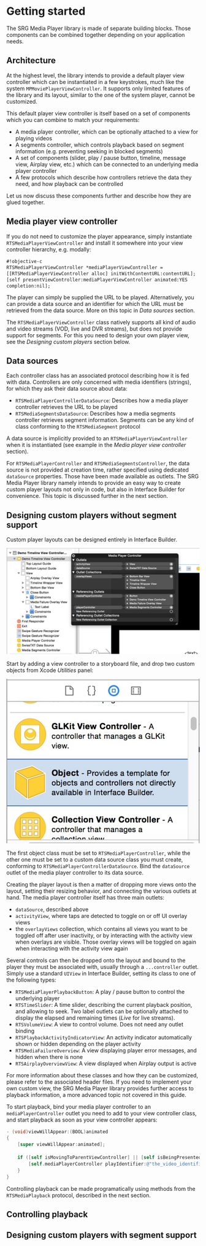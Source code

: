 Getting started
===============

The SRG Media Player library is made of separate building blocks. Those components can be combined together depending on your application needs.

## Architecture

At the highest level, the library intends to provide a default player view controller which can be instantiated in a few keystrokes, much like the system `MPMoviePlayerViewController`. It supports only limited features of the library and its layout, similar to the one of the system player, cannot be customized.

This default player view controller is itself based on a set of components which you can combine to match your requirements:

* A media player controller, which can be optionally attached to a view for playing videos
* A segments controller, which controls playback based on segment information (e.g. preventing seeking in blocked segments)
* A set of components (slider, play / pause button, timeline, message view, Airplay view, etc.) which can be connected to an underlying media player controller
* A few protocols which describe how controllers retrieve the data they need, and how playback can be controlled

Let us now discuss these components further and describe how they are glued together.

## Media player view controller

If you do not need to customize the player appearance, simply instantiate `RTSMediaPlayerViewController` and install it somewhere into your view controller hierarchy, e.g. modally:

```
#!objective-c
RTSMediaPlayerViewController *mediaPlayerViewController = [[RTSMediaPlayerViewController alloc] initWithContentURL:contentURL];
[self presentViewController:mediaPlayerViewController animated:YES completion:nil];
```

The player can simply be supplied the URL to be played. Alternatively, you can provide a data source and an identifier for which the URL must be retrieved from the data source. More on this topic in _Data sources_ section.

The `RTSMediaPlayerViewController` class natively supports all kind of audio and video streams (VOD, live and DVR streams), but does not provide support for segments. For this you need to design your own player view, see the _Designing custom players_ section below.

## Data sources

Each controller class has an associated protocol describing how it is fed with data. Controllers are only concerned with media identifiers (strings), for which they ask their data source about data:

* `RTSMediaPlayerControllerDataSource`: Describes how a media player controller retrieves the URL to be played
* `RTSMediaSegmentsDataSource`: Describes how a media segments controller retrieves segment information. Segments can be any kind of class conforming to the `RTSMediaSegment` protocol

A data source is implicitly provided to an `RTSMediaPlayerViewController` when it is instantiated (see example in the _Media player view controller_ section).

For `RTSMediaPlayerController` and `RTSMediaSegmentsController`, the data source is not provided at creation time, rather specified using dedicated `dataSource` properties. Those have been made available as outlets. The SRG Media Player library namely intends to provide an easy way to create custom player layouts not only in code, but also in Interface Builder for convenience. This topic is discussed further in the next section.

## Designing custom players without segment support

Custom player layouts can be designed entirely in Interface Builder.

![Connecting outlets](Getting-started-images/outlets.jpg)

Start by adding a view controller to a storyboard file, and drop two custom objects from Xcode _Utilities_ panel:

![Custom objects](Getting-started-images/custom-objects.jpg)

The first object class must be set to `RTSMediaPlayerController`, while the other one must be set to a custom data source class you must create, conforming to `RTSMediaPlayerControllerDataSource`. Bind the `dataSource` outlet of the media player controller to its data source.

Creating the player layout is then a matter of dropping more views onto the layout, setting their resizing behavior, and connecting the various outlets at hand. The media player controller itself has three main outlets:

* `dataSource`, described above
* `activityView`, where taps are detected to toggle on or off UI overlay views
* the `overlayViews` collection, which contains all views you want to be toggled off after user inactivity, or by interacting with the activity view when overlays are visible. Those overlay views will be toggled on again when interacting with the activity view again

Several controls can then be dropped onto the layout and bound to the player they must be associated with, usually through a `...controller` outlet. Simply use a standard `UIView` in Interface Builder, setting its class to one of the following types:

* `RTSMediaPlayerPlaybackButton`: A play / pause button to control the underlying player
* `RTSTimeSlider`: A time slider, describing the current playback position, and allowing to seek. Two label outlets can be optionally attached to display the elapsed and remaining times (_Live_ for live streams).
* `RTSVolumeView`: A view to control volume. Does not need any outlet binding
* `RTSPlaybackActivityIndicatorView`: An activity indicator automatically shown or hidden depending on the player activity
* `RTSMediaFailureOverview`: A view displaying player error messages, and hidden when there is none
* `RTSAirplayOverviewView`: A view displayed when Airplay output is active

For more information about these classes and how they can be customized, please refer to the associated header files. If you need to implement your own custom view, the SRG Media Player library provides further access to playback information, a more advanced topic not covered in this guide.

To start playback, bind your media player controller to an `mediaPlayerController` outlet you need to add to your view controller class, and start playback as soon as your view controller appears:

```objective-c
- (void)viewWillAppear:(BOOL)animated
{
    [super viewWillAppear:animated];

    if ([self isMovingToParentViewController] || [self isBeingPresented]) {
        [self.mediaPlayerController playIdentifier:@"the_video_identifier"];
    }
}
```

Controlling playback can be made programatically using methods from the `RTSMediaPlayback` protocol, described in the next section.

## Controlling playback



## Designing custom players with segment support